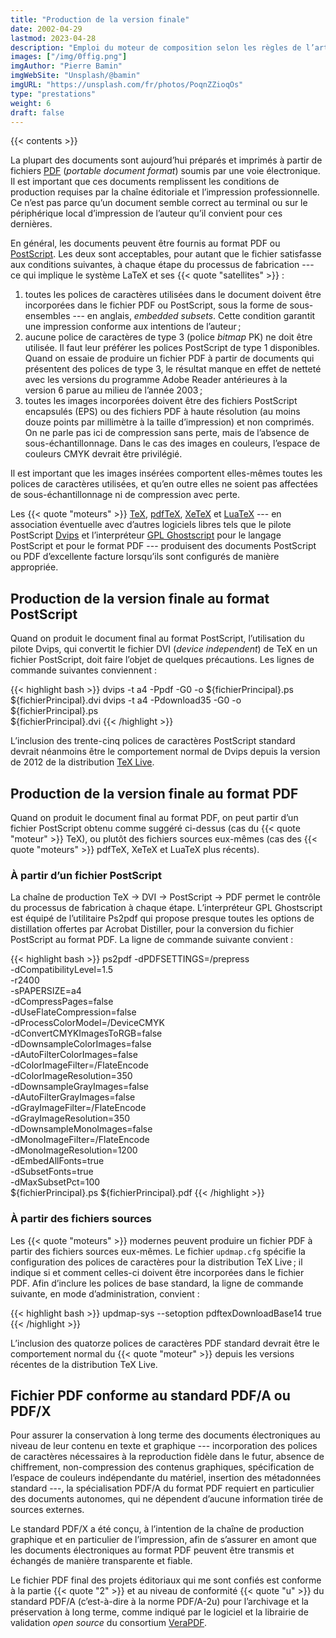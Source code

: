 ```yaml
---
title: "Production de la version finale"
date: 2002-04-29
lastmod: 2023-04-28
description: "Emploi du moteur de composition selon les règles de l’art"
images: ["/img/0ffig.png"]
imgAuthor: "Pierre Bamin"
imgWebSite: "Unsplash/@bamin"
imgURL: "https://unsplash.com/fr/photos/PoqnZZioqOs"
type: "prestations"
weight: 6
draft: false
---
```


{{< contents >}}

La plupart des documents sont aujourd’hui préparés et imprimés à partir de
fichiers
[PDF](https://www.adobe.com/devnet/pdf/pdf_reference.html
"Référence et spécification du format PDF")
(*portable document format*) soumis par une voie électronique.
Il est important que ces documents remplissent les conditions de production
requises par la chaîne éditoriale et l’impression professionnelle.
Ce n’est pas parce qu’un document semble correct au terminal ou sur le
périphérique local d’impression de l’auteur qu’il convient pour ces
dernières.

En général, les documents peuvent être fournis au format PDF ou
[PostScript](https://www.adobe.com/products/postscript.html
"Référence du langage PostScript").
Les deux sont acceptables, pour autant que le fichier satisfasse aux
conditions suivantes, à chaque étape du processus de fabrication --- ce qui
implique le système LaTeX et ses {{< quote "satellites" >}}&nbsp;:
1.  toutes les polices de caractères utilisées dans le document doivent être
incorporées dans le fichier PDF ou PostScript, sous la forme de
sous-ensembles --- en anglais, *embedded subsets*.
Cette condition garantit une impression conforme aux intentions de
l’auteur&#8239;;
2.  aucune police de caractères de type&nbsp;3 (police *bitmap* PK) ne doit
être utilisée.
Il faut leur préférer les polices PostScript de type&nbsp;1 disponibles.
Quand on essaie de produire un fichier PDF à partir de documents qui
présentent des polices de type&nbsp;3, le résultat manque en effet de
netteté avec les versions du programme Adobe Reader antérieures à la
version&nbsp;6 parue au milieu de l’année&nbsp;2003&#8239;;
3.  toutes les images incorporées doivent être des fichiers PostScript
encapsulés (EPS) ou des fichiers PDF à haute résolution (au moins douze
points par millimètre à la taille d’impression) et non comprimés.
On ne parle pas ici de compression sans perte, mais de l’absence de
sous-échantillonnage.
Dans le cas des images en couleurs, l’espace de couleurs CMYK devrait être
privilégié.

Il est important que les images insérées comportent elles-mêmes toutes les
polices de caractères utilisées, et qu’en outre elles ne soient pas
affectées de sous-échantillonnage ni de compression avec perte.

Les {{< quote "moteurs" >}}
[TeX](https://www-cs-faculty.stanford.edu/~knuth/
"Page personnelle du professeur Donald E. Knuth, créateur du moteur TeX"),
[pdfTeX](http://www.tug.org/applications/pdftex/
"Site du moteur pdfTeX"),
[XeTeX](http://www.tug.org/xetex/
"Site du moteur XeTeX")
et
[LuaTeX](http://www.luatex.org/
"Site du moteur LuaTeX")
--- en association éventuelle avec d’autres logiciels libres tels que le
pilote PostScript
[Dvips](http://tug.org/texinfohtml/dvips.html
"Manuel et documentation du pilote PostScript Dvips")
et l’interpréteur
[GPL Ghostscript](https://www.ghostscript.com/
"Site de l’interpréteur GPL Ghostscript pour PS et PDF")
pour le langage PostScript et pour le format PDF --- produisent des
documents PostScript ou PDF d’excellente facture lorsqu’ils sont configurés
de manière appropriée.

## Production de la version finale au format PostScript

Quand on produit le document final au format PostScript, l’utilisation du
pilote Dvips, qui convertit le fichier DVI (*device independent*) de TeX en
un fichier PostScript, doit faire l’objet de quelques précautions.
Les lignes de commande suivantes conviennent&nbsp;:

{{< highlight bash >}}
dvips -t a4 -Ppdf -G0 -o ${fichierPrincipal}.ps \
    ${fichierPrincipal}.dvi
dvips -t a4 -Pdownload35 -G0 -o ${fichierPrincipal}.ps \
    ${fichierPrincipal}.dvi
{{< /highlight >}}

L’inclusion des trente-cinq polices de caractères PostScript standard
devrait néanmoins être le comportement normal de Dvips depuis la version
de&nbsp;2012 de la distribution
[TeX Live](http://www.tug.org/texlive/
"Site de la distribution TeX Live du système TeX").

## Production de la version finale au format PDF

Quand on produit le document final au format PDF, on peut partir d’un
fichier PostScript obtenu comme suggéré ci-dessus (cas du
{{< quote "moteur" >}} TeX), ou plutôt des fichiers sources eux-mêmes (cas
des {{< quote "moteurs" >}} pdfTeX, XeTeX et LuaTeX plus récents).

### À partir d’un fichier PostScript

La chaîne de production TeX&nbsp;&rarr; DVI&nbsp;&rarr;
PostScript&nbsp;&rarr; PDF permet le contrôle du processus de fabrication à
chaque étape.
L’interpréteur GPL Ghostscript est équipé de l’utilitaire Ps2pdf qui propose
presque toutes les options de distillation offertes par Acrobat Distiller,
pour la conversion du fichier PostScript au format PDF.
La ligne de commande suivante convient&nbsp;:

{{< highlight bash >}}
ps2pdf -dPDFSETTINGS=/prepress \
    -dCompatibilityLevel=1.5 \
    -r2400 \
    -sPAPERSIZE=a4 \
    -dCompressPages=false \
    -dUseFlateCompression=false \
    -dProcessColorModel=/DeviceCMYK \
    -dConvertCMYKImagesToRGB=false \
    -dDownsampleColorImages=false \
    -dAutoFilterColorImages=false \
    -dColorImageFilter=/FlateEncode \
    -dColorImageResolution=350 \
    -dDownsampleGrayImages=false \
    -dAutoFilterGrayImages=false \
    -dGrayImageFilter=/FlateEncode \
    -dGrayImageResolution=350 \
    -dDownsampleMonoImages=false \
    -dMonoImageFilter=/FlateEncode \
    -dMonoImageResolution=1200 \
    -dEmbedAllFonts=true \
    -dSubsetFonts=true \
    -dMaxSubsetPct=100 \
    ${fichierPrincipal}.ps ${fichierPrincipal}.pdf
{{< /highlight >}}

### À partir des fichiers sources

Les {{< quote "moteurs" >}} modernes peuvent produire un fichier PDF à
partir des fichiers sources eux-mêmes.
Le fichier `updmap.cfg` spécifie la configuration des polices de caractères
pour la distribution TeX Live&#8239;; il indique si et comment celles-ci
doivent être incorporées dans le fichier PDF.
Afin d’inclure les polices de base standard, la ligne de commande suivante,
en mode d’administration, convient&nbsp;:

{{< highlight bash >}}
updmap-sys --setoption pdftexDownloadBase14 true
{{< /highlight >}}

L’inclusion des quatorze polices de caractères PDF standard devrait être le
comportement normal du {{< quote "moteur" >}} depuis les versions récentes
de la distribution TeX Live.

## Fichier PDF conforme au standard PDF/A ou PDF/X

Pour assurer la conservation à long terme des documents électroniques au
niveau de leur contenu en texte et graphique --- incorporation des polices
de caractères nécessaires à la reproduction fidèle dans le futur, absence de
chiffrement, non-compression des contenus graphiques, spécification de
l’espace de couleurs indépendante du matériel, insertion des métadonnées
standard ---, la spécialisation PDF/A du format PDF requiert en particulier
des documents autonomes, qui ne dépendent d’aucune information tirée de
sources externes.

Le standard PDF/X a été conçu, à l’intention de la chaîne de production
graphique et en particulier de l’impression, afin de s’assurer en amont que
les documents électroniques au format PDF peuvent être transmis et échangés
de manière transparente et fiable.

Le fichier PDF final des projets éditoriaux qui me sont confiés est conforme
à la partie {{< quote "2" >}} et au niveau de conformité {{< quote "u" >}}
du standard PDF/A (c’est-à-dire à la norme PDF/A-2u) pour l’archivage et la
préservation à long terme, comme indiqué par le logiciel et la librairie de
validation *open source* du consortium
[VeraPDF](https://verapdf.org/
"Site du logiciel et de la librairie de validation PDF/A VeraPDF").
